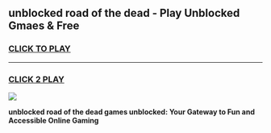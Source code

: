 
## unblocked road of the dead - Play Unblocked Gmaes & Free
<h3>
<a href="https://news.freeplayer.one?title=unblocked_road_of_the_dead&ref=16F">CLICK TO PLAY</a></h3>
<hr>

<h3>
<a href="https://news.freeplayer.one?title=unblocked_road_of_the_dead&ref=16F">CLICK 2 PLAY</a>
  
</h3>

<a href="https://news.freeplayer.one?title=unblocked_road_of_the_dead&ref=16F/"><img src="https://clearcache.store/games.png"></a>


**unblocked road of the dead games unblocked: Your Gateway to Fun and Accessible Online Gaming**
